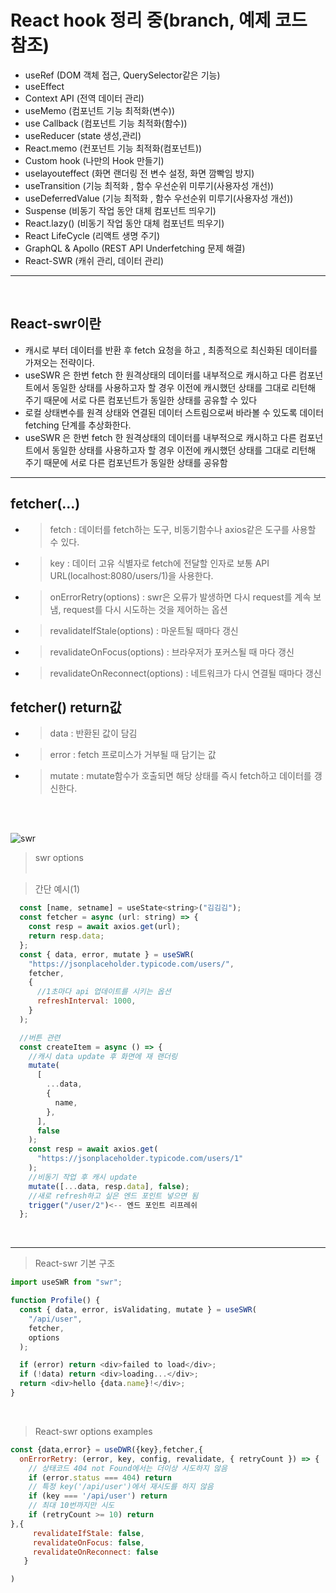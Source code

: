# React hook 정리 중(branch, 예제 코드 참조)

- useRef (DOM 객체 접근, QuerySelector같은 기능)</br>
- useEffect
- Context API (전역 데이터 관리)
- useMemo (컴포넌트 기능 최적화(변수))
- use Callback (컴포넌트 기능 최적화(함수))
- useReducer (state 생성,관리)
- React.memo (컨포넌트 기능 최적화(컴포넌트))
- Custom hook (나만의 Hook 만들기)
- uselayouteffect (화면 랜더링 전 변수 설정, 화면 깜빡임 방지)
- useTransition (기능 최적화 , 함수 우선순위 미루기(사용자성 개선))
- useDeferredValue (기능 최적화 , 함수 우선순위 미루기(사용자성 개선))
- Suspense (비동기 작업 동안 대체 컴포넌트 띄우기)
- React.lazy() (비동기 작업 동안 대체 컴포넌트 띄우기)
- React LifeCycle (리액트 생명 주기)
- GraphQL & Apollo (REST API Underfetching 문제 해결)
- React-SWR (캐쉬 관리, 데이터 관리)

---

<br />

## React-swr이란

- 캐시로 부터 데이터를 반환 후 fetch 요청을 하고 , 최종적으로 최신화된 데이터를 가져오는 전략이다.
- useSWR 은 한번 fetch 한 원격상태의 데이터를 내부적으로 캐시하고 다른 컴포넌트에서 동일한 상태를 사용하고자 할 경우 이전에 캐시했던 상태를 그대로 리턴해 주기 때문에 서로 다른 컴포넌트가 동일한 상태를 공유할 수 있다
- 로컬 상태변수를 원격 상태와 연결된 데이터 스트림으로써 바라볼 수 있도록 데이터 fetching 단계를 추상화한다.
- useSWR 은 한번 fetch 한 원격상태의 데이터를 내부적으로 캐시하고 다른 컴포넌트에서 동일한 상태를 사용하고자 할 경우 이전에 캐시했던 상태를 그대로 리턴해 주기 때문에 서로 다른 컴포넌트가 동일한 상태를 공유함

---

## fetcher(...)

- > fetch : 데이터를 fetch하는 도구, 비동기함수나 axios같은 도구를 사용할 수 있다.
- > key : 데이터 고유 식별자로 fetch에 전달할 인자로 보통 API URL(localhost:8080/users/1)을 사용한다.
- > onErrorRetry(options) : swr은 오류가 발생하면 다시 request를 계속 보냄, request를 다시 시도하는 것을 제어하는 옵션
- > revalidateIfStale(options) : 마운트될 때마다 갱신
- > revalidateOnFocus(options) : 브라우저가 포커스될 때 마다 갱신
- > revalidateOnReconnect(options) : 네트워크가 다시 연결될 때마다 갱신

## fetcher() return값

- > data : 반환된 값이 담김
- > error : fetch 프로미스가 거부될 때 담기는 값
- > mutate : mutate함수가 호출되면 해당 상태를 즉시 fetch하고 데이터를 갱신한다.

<br /> 
<br />

![swr](https://user-images.githubusercontent.com/86187456/206190960-17e2e0cc-58e6-42b2-8fe7-268dffe4bcc7.png)

> swr options
> <br />
> <br />

> 간단 예시(1)

```js
  const [name, setname] = useState<string>("김김김");
  const fetcher = async (url: string) => {
    const resp = await axios.get(url);
    return resp.data;
  };
  const { data, error, mutate } = useSWR(
    "https://jsonplaceholder.typicode.com/users/",
    fetcher,
    {
      //1초마다 api 업데이트를 시키는 옵션
      refreshInterval: 1000,
    }
  );

  //버튼 관련
  const createItem = async () => {
    //캐시 data update 후 화면에 재 랜더링
    mutate(
      [
        ...data,
        {
          name,
        },
      ],
      false
    );
    const resp = await axios.get(
      "https://jsonplaceholder.typicode.com/users/1"
    );
    //비동기 작업 후 캐시 update
    mutate([...data, resp.data], false);
    //새로 refresh하고 싶은 엔드 포인트 넣으면 됨
    trigger("/user/2")<-- 엔드 포인트 리프레쉬
  };
```

<br />

---

> React-swr 기본 구조

```js
import useSWR from "swr";

function Profile() {
  const { data, error, isValidating, mutate } = useSWR(
    "/api/user",
    fetcher,
    options
  );

  if (error) return <div>failed to load</div>;
  if (!data) return <div>loading...</div>;
  return <div>hello {data.name}!</div>;
}
```

<br />

> React-swr options examples

```js
const {data,error} = useDWR({key},fetcher,{
  onErrorRetry: (error, key, config, revalidate, { retryCount }) => {
    // 상태코드 404 not Found에서는 더이상 시도하지 않음
    if (error.status === 404) return
    // 특정 key('/api/user')에서 재시도를 하지 않음
    if (key === '/api/user') return
    // 최대 10번까지만 시도
    if (retryCount >= 10) return
},{
     revalidateIfStale: false,
     revalidateOnFocus: false,
     revalidateOnReconnect: false
   }

)
```
